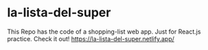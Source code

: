# la-lista-del-super

This Repo has the code of a shopping-list web app. Just for React.js practice.
Check it out!
https://la-lista-del-super.netlify.app/
